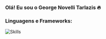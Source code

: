 ### Olá! Eu sou o George Novelli Tarlazis 🔥 ###

### Linguagens e Frameworks: ### 

 ![Skills](https://img.shields.io/badge/JavaScript-F7DF1E?style=for-the-badge&logo=javascript&logoColor=black)
